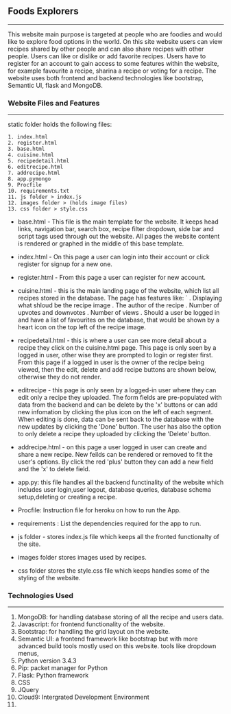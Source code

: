 ## Foods Explorers
___



This website main purpose is targeted at people who are foodies and would like to explore food options in the world. On this site website users can view recipes shared by other people and can also share recipes with other people. Users can like or dislike or add favorite recipes. Users have to register for an account to gain access to some features within the website, for example favourite a recipe, sharina a recipe or voting for a recipe. The website uses both frontend and backend technologies like  bootstrap, Semantic UI, flask and MongoDB. 


### Website Files and Features
---

static folder holds the following files:
```
1. index.html
2. register.html
3. base.html
4. cuisine.html
5. recipedetail.html
6. editrecipe.html
7. addrecipe.html
8. app.pymongo
9. Procfile
10. requirements.txt
11. js folder > index.js
12. images folder > (holds image files)
13. css folder > style.css
```

* base.html - This file is the main template for the website. It keeps head links, navigation bar, search box, recipe filter dropdown, side bar and script tags used through out the website. All pages the website content is rendered or graphed in the middle of this base template. 

* index.html - On this page a user can login into their account or click register for signup for a new one.
* register.html - From this page a user can register for new account.
* cuisine.html - this is the main landing page of the website, which list all recipes stored in the database. The page has features like:
`
. Displaying what shloud be the recipe image
. The author of the recipe
. Number of upvotes and downvotes
. Number of views
. Should a user be logged in and have a list of favourites on the database, that would be shown by a heart icon on the top left of the recipe image.

* recipedetail.html - this is where a user can see more detail about a recipe they click on the cuisine.html page. This page is only seen by a logged in user, other wise they are prompted to login or register first. From this page if a logged in user is the owner of the recipe being viewed, then the edit, delete and add recipe buttons are shown below, otherwise they do not render.
* editrecipe -  this page is only seen by a logged-in user where they can edit only a recipe they uploaded. The form fields are pre-populated with data from the backend and can be delete by the 'x' buttons or can add new infomation by clicking the plus icon on the left of each segment. When editing is done, data can be sent back to the database with the new updates by clicking the 'Done' button. The user has also the option to only delete a recipe they uploaded by clicking the 'Delete' button.
* addrecipe.html - on this page a user logged in user can create and share a new recipe. New feilds can be rendered or removed to fit the user's options. By click the red 'plus' button they can add a new field and the 'x' to delete field.
* app.py:  this file handles all the backend functinality of the website which includes user login,user logout, database queries, database schema setup,deleting or creating a recipe.
* Procfile: Instruction file for heroku on how to run the App.
* requirements : List the dependencies required for the app to run.
* js folder -  stores index.js file which keeps all the fronted functionalty of the site.
* images folder stores images used by recipes.
* css folder stores the style.css file which keeps handles some of the styling of the website.

### Technologies Used
___
 1. MongoDB: for handling database storing of all the recipe and users data.
 2. Javascript: for frontend functionality of the website.
 3. Bootstrap: for handling the grid layout on the website.
 4. Semantic UI: a frontend framework like bootstrap but with more advanced build tools mostly used on this website. tools like dropdown menus, 
 5. Python version 3.4.3
 6. Pip: packet manager for Python
 6. Flask: Python framework
 7. CSS
 8. JQuery
 9. Cloud9: Intergrated Development Environment
 10.
 


 






